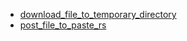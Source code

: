 - [download_file_to_temporary_directory](download_file_to_temporary_directory/README.md)
- [post_file_to_paste_rs](post_file_to_paste_rs/README.md)
